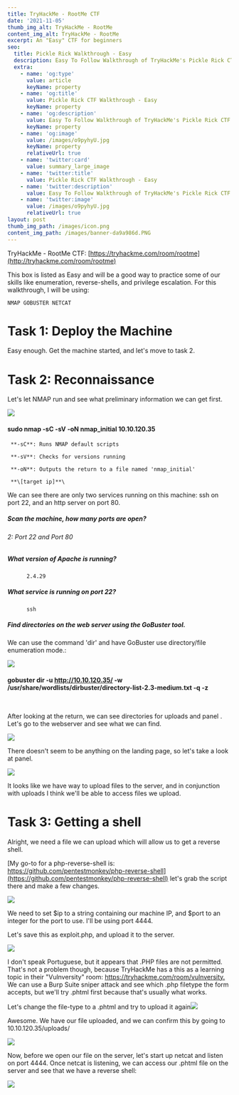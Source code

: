 ```yaml
---
title: TryHackMe - RootMe CTF
date: '2021-11-05'
thumb_img_alt: TryHackMe - RootMe
content_img_alt: TryHackMe - RootMe
excerpt: An "Easy" CTF for beginners
seo:
  title: Pickle Rick Walkthrough - Easy
  description: Easy To Follow Walkthrough of TryHackMe's Pickle Rick CTF
  extra:
    - name: 'og:type'
      value: article
      keyName: property
    - name: 'og:title'
      value: Pickle Rick CTF Walkthrough - Easy
      keyName: property
    - name: 'og:description'
      value: Easy To Follow Walkthrough of TryHackMe's Pickle Rick CTF
      keyName: property
    - name: 'og:image'
      value: /images/o9pyhyU.jpg
      keyName: property
      relativeUrl: true
    - name: 'twitter:card'
      value: summary_large_image
    - name: 'twitter:title'
      value: Pickle Rick CTF Walkthrough - Easy
    - name: 'twitter:description'
      value: Easy To Follow Walkthrough of TryHackMe's Pickle Rick CTF
    - name: 'twitter:image'
      value: /images/o9pyhyU.jpg
      relativeUrl: true
layout: post
thumb_img_path: /images/icon.png
content_img_path: /images/banner-da9a986d.PNG
---
```

TryHackMe - RootMe CTF: [https://tryhackme.com/room/rootme](http://tryhackme.com/room/rootme)

This box is listed as Easy and will be a good way to practice some of our skills like enumeration, reverse-shells, and privilege escalation.  For this walkthrough, I will be using:

`NMAP GOBUSTER NETCAT`

# Task 1: Deploy the Machine

Easy enough.  Get the machine started, and let's move to task 2.

# Task 2: Reconnaissance

Let's let NMAP run and see what preliminary information we can get first.

![](/images/nmap-7bb47228.png)

#### sudo nmap -sC -sV -oN nmap_initial 10.10.120.35

```
 **-sC**: Runs NMAP default scripts

 **-sV**: Checks for versions running

 **-oN**: Outputs the return to a file named 'nmap_initial'

 **\[target ip]**\

```

We can see there are only two services running on this machine: ssh on port 22, and an http server on port 80.

##### Scan the machine, how many ports are open?

###### 2: Port 22 and Port 80

##### What version of Apache is running?

          2.4.29

##### What service is running on port 22?

          ssh

##### Find directories on the web server using the GoBuster tool.

We can use the command 'dir' and have GoBuster use directory/file enumeration mode.:

![](/images/ant_gobuster.png)

#### gobuster dir -u http://10.10.120.35/ -w /usr/share/wordlists/dirbuster/directory-list-2.3-medium.txt -q -z

```
 
```

After looking at the return, we can see directories for uploads and panel .  Let's go to the webserver and see what we can find.

![](/images/http.png)

There doesn't seem to be anything on the landing page, so let's take a look at panel.

![](/images/panel.png)

It looks like we have way to upload files to the server, and in conjunction with uploads I think we'll be able to access files we upload.

# Task 3: Getting a shell

Alright, we need a file we can upload which will allow us to get a reverse shell.

[My go-to for a php-reverse-shell is: https://github.com/pentestmonkey/php-reverse-shell](https://github.com/pentestmonkey/php-reverse-shell) let's grab the script there and make a few changes.

![](/images/ant_shell.py.png)

We need to set $ip to a string containing our machine IP, and $port to an integer for the port to use.  I'll be using port 4444.

Let's save this as exploit.php, and upload it to the server.

![](/images/rejected.png)

I don't speak Portuguese, but it appears that .PHP files are not permitted.  That's not a problem though, because TryHackMe has a this as a learning topic in their "Vulnversity" room: <https://tryhackme.com/room/vulnversity.> We can use a Burp Suite sniper attack and see which .php filetype the form accepts, but we'll try .phtml first because that's usually what works.

Let's change the file-type to a .phtml and try to upload it again![](/images/accepted.png)

Awesome.  We have our file uploaded, and we can confirm this by going to 10.10.120.35/uploads/

![](/images/upload.png)

Now, before we open our file on the server, let's start up netcat and listen on port 4444.  Once netcat is listening, we can access our .phtml file on the server and see that we have a reverse shell:

![](/images/reverse_shell-2482ff64.png)
